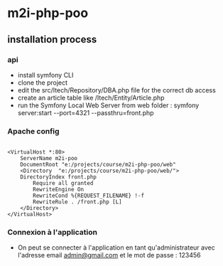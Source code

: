 # m2i-php-poo

## installation process

### api
- install symfony CLI
- clone the project
- edit the src/Itech/Repository/DBA.php file for the correct db access
- create an article table like /Itech/Entity/Article.php
- run the Symfony Local Web Server from web folder : symfony server:start --port=4321 --passthru=front.php

### Apache config
```

<VirtualHost *:80>
    ServerName m2i-poo
    DocumentRoot "e:/projects/course/m2i-php-poo/web"
    <Directory  "e:/projects/course/m2i-php-poo/web/">
    DirectoryIndex front.php
        Require all granted
        RewriteEngine On
        RewriteCond %{REQUEST_FILENAME} !-f
        RewriteRule . /front.php [L]
    </Directory>
</VirtualHost>

```
### Connexion à l'application
- On peut se connecter à l'application en tant qu'administrateur avec l'adresse email admin@gmail.com et le
  mot de passe : 123456
